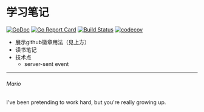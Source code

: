 # 学习笔记

[![GoDoc](https://godoc.org/github.com/mats9693/study?status.svg)](https://godoc.org/github.com/mats9693/study)
[![Go Report Card](https://goreportcard.com/badge/github.com/mats9693/study)](https://goreportcard.com/report/github.com/mats9693/study)
[![Build Status](https://travis-ci.org/mats9693/study.svg?branch=master)](https://travis-ci.org/mats9693/study)
[![codecov](https://codecov.io/gh/mats9693/study/branch/master/graph/badge.svg)](https://codecov.io/gh/mats9693/study)

- 展示github徽章用法（见上方）
- 读书笔记
- 技术点
    - server-sent event

---

###### Mario

I've been pretending to work hard, but you're really growing up.
